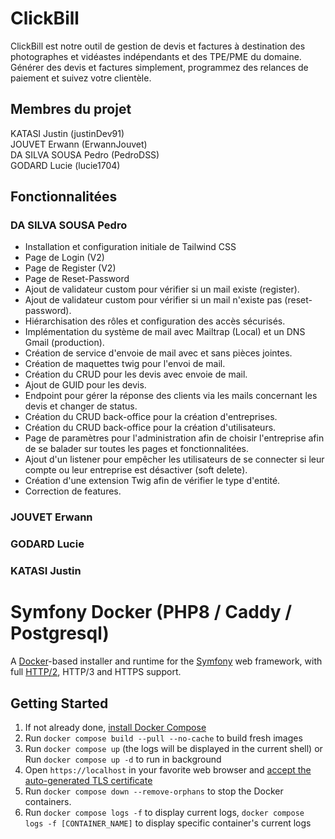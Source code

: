 # ClickBill

ClickBill est notre outil de gestion de devis et factures à destination des photographes et vidéastes indépendants et des TPE/PME du domaine. Générer des devis et factures simplement, programmez des relances de paiement et suivez votre clientèle.

## Membres du projet

KATASI Justin (justinDev91)    
JOUVET Erwann (ErwannJouvet)    
DA SILVA SOUSA Pedro (PedroDSS)    
GODARD Lucie (lucie1704)  

## Fonctionnalitées

### DA SILVA SOUSA Pedro
- Installation et configuration initiale de Tailwind CSS
- Page de Login (V2)
- Page de Register (V2)
- Page de Reset-Password
- Ajout de validateur custom pour vérifier si un mail existe (register).
- Ajout de validateur custom pour vérifier si un mail n'existe pas (reset-password).
- Hiérarchisation des rôles et configuration des accès sécurisés.
- Implémentation du système de mail avec Mailtrap (Local) et un DNS Gmail (production).
- Création de service d'envoie de mail avec et sans pièces jointes.
- Création de maquettes twig pour l'envoi de mail.
- Création du CRUD pour les devis avec envoie de mail.
- Ajout de GUID pour les devis.
- Endpoint pour gérer la réponse des clients via les mails concernant les devis et changer de status.
- Création du CRUD back-office pour la création d'entreprises.
- Création du CRUD back-office pour la création d'utilisateurs.
- Page de paramètres pour l'administration afin de choisir l'entreprise afin de se balader sur toutes les pages et fonctionnalitées.
- Ajout d'un listener pour empêcher les utilisateurs de se connecter si leur compte ou leur entreprise est désactiver (soft delete).
- Création d'une extension Twig afin de vérifier le type d'entité.
- Correction de features.

### JOUVET Erwann

### GODARD Lucie

### KATASI Justin

# Symfony Docker (PHP8 / Caddy / Postgresql)

A [Docker](https://www.docker.com/)-based installer and runtime for the [Symfony](https://symfony.com) web framework, with full [HTTP/2](https://symfony.com/doc/current/weblink.html), HTTP/3 and HTTPS support.

## Getting Started

1. If not already done, [install Docker Compose](https://docs.docker.com/compose/install/)
2. Run `docker compose build --pull --no-cache` to build fresh images
3. Run `docker compose up` (the logs will be displayed in the current shell) or Run `docker compose up -d` to run in background 
4. Open `https://localhost` in your favorite web browser and [accept the auto-generated TLS certificate](https://stackoverflow.com/a/15076602/1352334)
5. Run `docker compose down --remove-orphans` to stop the Docker containers.
6. Run `docker compose logs -f` to display current logs, `docker compose logs -f [CONTAINER_NAME]` to display specific container's current logs 